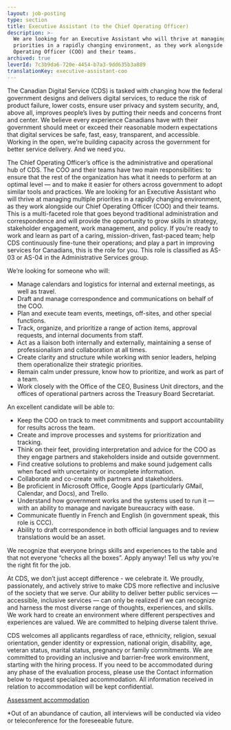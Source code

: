 ```yaml
---
layout: job-posting
type: section
title: Executive Assistant (to the Chief Operating Officer)
description: >-
  We are looking for an Executive Assistant who will thrive at managing multiple
  priorities in a rapidly changing environment, as they work alongside our Chief
  Operating Officer (COO) and their teams. 
archived: true
leverId: 7c3b9da6-720e-4454-b7a3-9dd635b3a889
translationKey: executive-assistant-coo
---
```

The Canadian Digital Service (CDS) is tasked with changing how the federal government designs and delivers digital services, to reduce the risk of product failure, lower costs, ensure user privacy and system security, and, above all, improves people’s lives by putting their needs and concerns front and center. We believe every experience Canadians have with their government should meet or exceed their reasonable modern expectations that digital services be safe, fast, easy, transparent, and accessible. Working in the open, we’re building capacity across the government for better service delivery. And we need you.

The Chief Operating Officer’s office is the administrative and operational hub of CDS. The COO and their teams have two main responsibilities: to ensure that the rest of the organization has what it needs to perform at an optimal level — and to make it easier for others across government to adopt similar tools and practices. We are looking for an Executive Assistant who will thrive at managing multiple priorities in a rapidly changing environment, as they work alongside our Chief Operating Officer (COO) and their teams. This is a multi-faceted role that goes beyond traditional administration and correspondence and will provide the opportunity to grow skills in strategy, stakeholder engagement, work management, and policy. If you’re ready to work and learn as part of a caring, mission-driven, fast-paced team; help CDS continuously fine-tune their operations; and play a part in improving services for Canadians, this is the role for you. This role is classified as AS-03 or AS-04 in the Administrative Services group.

We’re looking for someone who will:

* Manage calendars and logistics for internal and external meetings, as well as travel.
* Draft and manage correspondence and communications on behalf of the COO.
* Plan and execute team events, meetings, off-sites, and other special functions.
* Track, organize, and prioritize a range of action items, approval requests, and internal documents from staff.
* Act as a liaison both internally and externally, maintaining a sense of professionalism and collaboration at all times.
* Create clarity and structure while working with senior leaders, helping them operationalize their strategic priorities.
* Remain calm under pressure, know how to prioritize, and work as part of a team.
* Work closely with the Office of the CEO, Business Unit directors, and the offices of operational partners across the Treasury Board Secretariat.

An excellent candidate will be able to:

* Keep the COO on track to meet commitments and support accountability for results across the team.
* Create and improve processes and systems for prioritization and tracking.
* Think on their feet, providing interpretation and advice for the COO as they engage partners and stakeholders inside and outside government.
* Find creative solutions to problems and make sound judgement calls when faced with uncertainty or incomplete information. 
* Collaborate and co-create with partners and stakeholders.
* Be proficient in Microsoft Office, Google Apps (particularly GMail, Calendar, and Docs), and Trello. 
* Understand how government works and the systems used to run it — with an ability to manage and navigate bureaucracy with ease.
* Communicate fluently in French and English (in government speak, this role is CCC).
* Ability to draft correspondence in both official languages and to review translations would be an asset.

We recognize that everyone brings skills and experiences to the table and that not everyone “checks all the boxes”. Apply anyway! Tell us why you’re the right fit for the job.

At CDS, we don’t just accept difference - we celebrate it. We proudly, passionately, and actively strive to make CDS more reflective and inclusive of the society that we serve. Our ability to deliver better public services — accessible, inclusive services — can only be realized if we can recognize and harness the most diverse range of thoughts, experiences, and skills. We work hard to create an environment where different perspectives and experiences are valued. We are committed to helping diverse talent thrive.

CDS welcomes all applicants regardless of race, ethnicity, religion, sexual orientation, gender identity or expression, national origin, disability, age, veteran status, marital status, pregnancy or family commitments. We are committed to providing an inclusive and barrier-free work environment, starting with the hiring process. If you need to be accommodated during any phase of the evaluation process, please use the Contact information below to request specialized accommodation. All information received in relation to accommodation will be kept confidential.

[Assessment accommodation](https://www.canada.ca/en/public-service-commission/services/assessment-accommodation-page.html)

*Out of an abundance of caution, all interviews will be conducted via video or teleconference for the foreseeable future. 